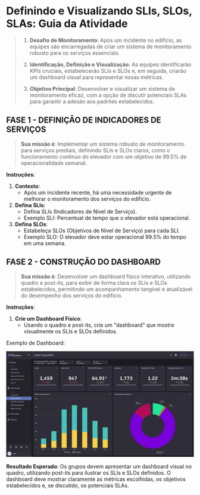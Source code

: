 # Definindo e Visualizando SLIs, SLOs, SLAs: Guia da Atividade

> 1. **Desafio de Monitoramento**: Após um incidente no edifício, as equipes são encarregadas de criar um sistema de monitoramento robusto para os serviços essenciais.
> 
> 2. **Identificação, Definição e Visualização**: As equipes identificarão KPIs cruciais, estabelecerão SLIs e SLOs e, em seguida, criarão um dashboard visual para representar essas métricas.
> 
> 3. **Objetivo Principal**: Desenvolver e visualizar um sistema de monitoramento eficaz, com a opção de discutir potenciais SLAs para garantir a adesão aos padrões estabelecidos.

## FASE 1 - DEFINIÇÃO DE INDICADORES DE SERVIÇOS

> **Sua missão é**: Implementar um sistema robusto de monitoramento para serviços prediais, definindo SLIs e SLOs claros, como o funcionamento contínuo do elevador com um objetivo de 99.5% de operacionalidade semanal.

**Instruções**:
1. **Contexto**:
    - Após um incidente recente, há uma necessidade urgente de melhorar o monitoramento dos serviços do edifício.
2. **Defina SLIs**:
    - Defina SLIs (Indicadores de Nível de Serviço).
    - Exemplo SLI: Percentual de tempo que o elevador está operacional.
3. **Defina SLOs**:
    - Estabeleça SLOs (Objetivos de Nível de Serviço) para cada SLI.
    - Exemplo SLO: O elevador deve estar operacional 99.5% do tempo em uma semana.

## FASE 2 - CONSTRUÇÃO DO DASHBOARD

> **Sua missão é**: Desenvolver um dashboard físico interativo, utilizando quadro e post-its, para exibir de forma clara os SLIs e SLOs estabelecidos, permitindo um acompanhamento tangível e atualizável do desempenho dos serviços do edifício.

**Instruções**:
1. **Crie um Dashboard Físico**:
    - Usando o quadro e post-its, crie um "dashboard" que mostre visualmente os SLIs e SLOs definidos.
 
Exemplo de Dashboard:

![Dashboard](./../../images/dashboard.png)


**Resultado Esperado**:
Os grupos devem apresentar um dashboard visual no quadro, utilizando post-its para ilustrar os SLIs e SLOs definidos. O dashboard deve mostrar claramente as métricas escolhidas, os objetivos estabelecidos e, se discutido, os potenciais SLAs.
